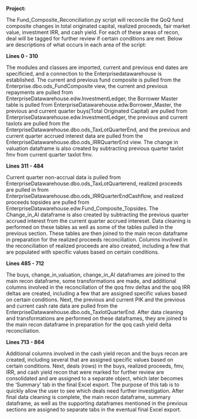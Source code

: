 **Project:**

The Fund_Composite_Reconciliation.py script will reconcile the QoQ fund composite changes in total originated capital, realized proceeds, fair market value, investment IRR, and cash yield. For each of these areas of recon, deal will be tagged for further review if certain conditions are met. Below are descriptions of what occurs in each area of the script:

**Lines 0 - 310**

The modules and classes are imported, current and previous end dates are specificied, and a connection to the Enterprisedatawarehouse is established. The current and previous fund composite is pulled from the Enterprise.dbo.ods_FundComposite view, the current and previous repayments are pulled from EnterpriseDatawarehouse.edw.InvestmentLedger, the Borrower Master table is pulled from EnterpriseDatawarehouse.edw.Borrower_Master, the previous and current quarter buys(Total Originated Capital) are pulled from EnterpriseDatawarehouse.edw.InvestmentLedger, the previous and current taxlots are pulled from the EnterpriseDatawarehouse.dbo.ods_TaxLotQuarterEnd, and the previous and current quarter accrued interest data are pulled from the EnterpriseDatawarehouse.dbo.ods_IRRQuarterEnd view. The change in valuation dataframe is also created by subtracting previous quarter taxlot fmv from current quarter taxlot fmv. 

**Lines 311 - 484**

Current quarter non-accrual data is pulled from EnterpriseDatawarehouse.dbo.ods_TaxLotQuarterend, realized proceeds are pulled in from EnterpriseDatawarehouse.dbo.ods_IRRQuarterEndCashflow, and realized proceeds topsides are pulled from EnterpriseDatawarehouse.edw.Fund_Composite_Topsides. The Change_in_AI dataframe is also created by subtracting the previous quarter accrued interest from the current quarter accrued intereset. Data cleaning is performed on these tables as well as some of the tables pulled in the previous section. These tables are then joined to the main recon dataframe in preparation for the realized proceeds reconciliation. Columns involved in the reconciliation of realized proceeds are also created, including a few that are populated with specific values based on certain conditions.

**Lines 485 - 712**

The buys, change_in_valuation, change_in_AI dataframes are joined to the main recon dataframe, some transformations are made, and additional columns involved in the reconciliation of the qoq fmv deltas and the qoq IRR deltas are created, including a few that are assigned specific values based on certain conditions. Next, the previous and current PIK and the previous and current cash rate data are pulled from the EnterpriseDatawarehouse.dbo.ods_TaxlotQuarterEnd. After data cleaning and transformations are performed on these dataframes, they are joined to the main recon dataframe in preparation for the qoq cash yield delta reconciliation.

**Lines 713 - 864**

Additional columns involved in the cash yield recon and the buys recon are created, including several that are assigned specific values based on certain conditions. Next, deals (rows) in the buys, realized proceeds, fmv, IRR, and cash yield recon that were marked for further review are consolidated and are assigned to a separate object, which later becomes the ‘Summary’ tab in the final Excel export. The purpose of this tab is to quickly allow the user to see which deals need further investigation. After final data cleaning is complete, the main recon dataframe, summary dataframe, as well as the supporting dataframes mentioned in the previous sections are assigned to separate tabs in the eventual final Excel export.
